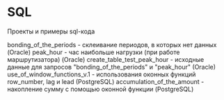 # SQL
Проекты и примеры sql-кода

bonding_of_the_periods - склеивание периодов, в которых нет данных (Oracle)
peak_hour - час наибольше нагрузки (при работе маршрутизатора) (Oracle)
create_table_test_peak_hour - исходные данные для запросов "bonding_of_the_periods" и "peak_hour" (Oracle)
use_of_window_functions_v.1 - использования оконных функций row_number, lag и lead (PostgreSQL)
accumulation_of_the_amount - накопление сумму с помощью оконной функции (PostgreSQL)
